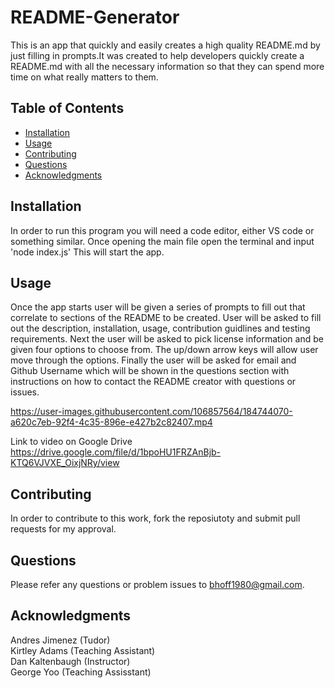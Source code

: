 # README-Generator
This is an app that quickly and easily creates a high quality README.md by just filling in prompts.It was created to help developers quickly create a README.md with all the necessary information so that they can spend more time on what really matters to them.

## Table of Contents
- [Installation](#Installation)
- [Usage](#Usage)
- [Contributing](#Contributing)
- [Questions](#Questions)
- [Acknowledgments](#Acknowledgments)

## Installation
In order to run this program you will need a code editor, either VS code or something similar. Once opening the main file open the terminal and input 'node index.js' This will start the app.

## Usage 
Once the app starts user will be given a series of prompts to fill out that correlate to sections of the README to be created. User will be asked to fill out the description, installation, usage, contribution guidlines and testing requirements. Next the user will be asked to pick license information and be given four options to choose from. The up/down arrow keys will allow user move through the options. Finally the user will be asked for email and Github Username which will be shown in the questions section with instructions on how to contact the README creator with questions or issues. 



https://user-images.githubusercontent.com/106857564/184744070-a620c7eb-92f4-4c35-896e-e427b2c82407.mp4



Link to video on Google Drive 
https://drive.google.com/file/d/1bpoHU1FRZAnBjb-KTQ6VJVXE_OixjNRy/view




## Contributing 
In order to contribute to this work, fork the reposiutoty and submit pull requests for my approval.

## Questions
Please refer any questions or problem issues to bhoff1980@gmail.com.

## Acknowledgments
Andres Jimenez (Tudor) <br>
Kirtley Adams (Teaching Assistant) <br>
Dan Kaltenbaugh (Instructor)<br>
George Yoo (Teaching Assisstant)


